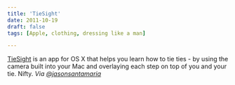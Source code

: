 ```yaml
---
title: 'TieSight'
date: 2011-10-19
draft: false
tags: [Apple, clothing, dressing like a man]

---
```


[TieSight](http://tiesight.com/DE/TieSight_DE/Screenshots.html) is an app for OS X that helps you learn how to tie ties - by using the camera built into your Mac and overlaying each step on top of you and your tie. Nifty. _Via [@jasonsantamaria](https://twitter.com/jasonsantamaria/status/126682908080611328)_